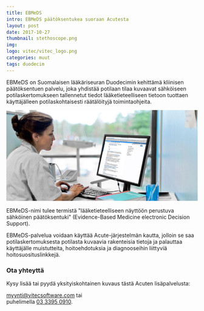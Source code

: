 ```yaml
---
title: EBMeDS
intro: EBMeDS päätöksentukea suoraan Acutesta
layout: post
date: 2017-10-27
thumbnail: stethoscope.png
img: 
logo: vitec/vitec_logo.png
categories: muut
tags: duodecim
---
```


EBMeDS on Suomalaisen lääkäriseuran Duodecimin kehittämä kliinisen päätöksentuen palvelu, joka yhdistää potilaan tilaa kuvaavat sähköiseen potilaskertomukseen tallennetut tiedot lääketieteelliseen tietoon tuottaen käyttäjälleen potilaskohtaisesti räätälöityjä toimintaohjeita. 

![EBMeDS](/portfolio/duodecim/paatoksentuki.jpg)

EBMeDS-nimi tulee termistä "lääketieteelliseen näyttöön perustuva sähköinen päätöksentuki" (Evidence-Based Medicine electronic Decision Support).

EBMeDS-palvelua voidaan käyttää Acute-järjestelmän kautta, jolloin se saa potilaskertomuksesta potilasta kuvaavia rakenteisia tietoja ja palauttaa käyttäjälle muistutteita, hoitoehdotuksia ja diagnooseihin liittyviä hoitosuosituslinkkejä.

### Ota yhteyttä

Kysy lisää tai pyydä yksityiskohtainen kuvaus tästä Acuten lisäpalvelusta:  

[myynti@vitecsoftware.com](mailto://myynti@vitecsoftware.com) tai  
puhelimella [03 3395 0910](tel://+358333950910).